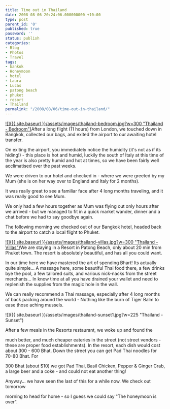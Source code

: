 ```yaml
---
title: Time out in Thailand
date: 2008-08-06 20:24:06.000000000 +10:00
type: post
parent_id: '0'
published: true
password: ''
status: publish
categories:
- Blog
- Photos
- Travel
tags:
- bankok
- Honeymoon
- hotel
- Laura
- Lucas
- patong beach
- phuket
- resort
- Thailand
permalink: "/2008/08/06/time-out-in-thailand/"
---
```

[![]({{ site.baseurl }}/assets/images/thailand-bedroom.jpg?w=300 "Thailand - Bedroom")](http://modrich.wordpress.com/2008/08/06/time-out-in-thailand/thailand-bedroom/)After a long flight (11 hours) from London, we touched down in Bangkok, collected our bags, and exited the airport to our awaiting hotel transfer.

On exiting the airport, you immediately notice the humidity (it's not as if its hiding!) - this place is hot and humid, luckily the south of Italy at this time of the year is also pretty humid and hot at times, so we have been fairly well acclimatised over the past weeks.

We were driven to our hotel and checked in - where we were greeted by my Mum (she is on her way over to England and Italy for 2 months).

It was really great to see a familiar face after 4 long months traveling, and it was really good to see Mum.

We only had a few hours together as Mum was flying out only hours after we arrived - but we managed to fit in a quick market wander, dinner and a chat before we had to say goodbye again.

The following morning we checked out of our Bangkok hotel, headed back to the airport to catch a local flight to Phuket.

[![]({{ site.baseurl }}/assets/images/thailand-villas.jpg?w=300 "Thailand - Villas")](http://modrich.wordpress.com/2008/08/06/time-out-in-thailand/thailand-villas/)We are staying in a Resort in Patong Beach, only about 20 min from Phuket town. The resort is absolutely beautiful, and has all you could want.

In our time here we have mastered the art of spending Bhart! Its actually quite simple... A massage here, some beautiful Thai food there, a few drinks bye the pool, a few tailored suits, and various nick-nacks from the street merchants... In know time at all you have drained your wallet and need to replenish the supplies from the magic hole in the wall.

We can really recommend a Thai massage, especially after 4 long months of back packing around the world - Nothing like the burn of Tiger Balm to ease those aching mussels.

![]({{ site.baseurl }}/assets/images/thailand-sunset1.jpg?w=225 "Thailand - Sunset")

After a few meals in the Resorts restaurant, we woke up and found the

much better, and much cheaper eateries in the street (not street vendors - these are proper food establishments). In the resort, each dish would cost about 300 - 600 Bhat. Down the street you can get Pad Thai noodles for 70-80 Bhat. For

300 Bhat (about $10) we got Pad Thai, Basil Chicken, Pepper & Ginger Crab, a large beer and a coke - and could not eat another thing!

Anyway... we have seen the last of this for a while now. We check out tomorrow

morning to head for home - so I guess we could say "The honeymoon is over".

